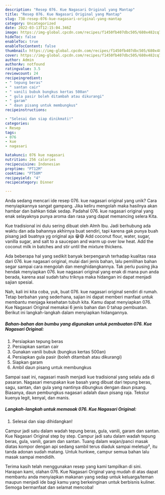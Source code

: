 ```yaml
---
description: "Resep 076. Kue Nagasari Original yang Mantap"
title: "Resep 076. Kue Nagasari Original yang Mantap"
slug: 738-resep-076-kue-nagasari-original-yang-mantap
category: Uncategorized
date: 2022-03-13T12:15:04.346Z
image: https://img-global.cpcdn.com/recipes/f1450fb407dbc505/680x482cq70/076-kue-nagasari-original-foto-resep-utama.jpg
hideToc: false
enableToc: true
enableTocContent: false
thumbnail: https://img-global.cpcdn.com/recipes/f1450fb407dbc505/680x482cq70/076-kue-nagasari-original-foto-resep-utama.jpg
cover: https://img-global.cpcdn.com/recipes/f1450fb407dbc505/680x482cq70/076-kue-nagasari-original-foto-resep-utama.jpg
author: Admin
authorAv: notfound
ratingvalue: 3.5
reviewcount: 24
recipeingredient:
- " tepung beras"
- " santan cair"
- " vanili bubuk bungkus kertas 500an"
- " gula pasir boleh ditambah atau dikurangi"
- " garam"
- " daun pisang untuk membungkus"
recipeinstructions:

- "Selesai dan siap dinikmati!"
categories:
- Resep
tags:
- 076
- kue
- nagasari

katakunci: 076 kue nagasari 
nutrition: 256 calories
recipecuisine: Indonesian
preptime: "PT12M"
cooktime: "PT58M"
recipeyield: "4"
recipecategory: Dinner

---
```





Anda sedang mencari ide resep 076. kue nagasari original yang unik? Cara menyiapkannya sangat gampang. Jika keliru mengolah maka hasilnya akan hambar dan bahkan tidak sedap. Padahal 076. kue nagasari original yang enak selayaknya punya aroma dan rasa yang dapat memancing selera Kita.





Kue tradisional ini dulu sering dibuat oleh Almh Ibu. Jadi berhubung ada waktu dan ada bahannya akhirnya buat sendiri, tapi karena gak punya buah pisang jadi buatnya yg original aja 😁😅 Add coconut flour, water, sugar, vanilla sugar, and salt to a saucepan and warm up over low heat. Add the coconut milk in batches and stir until the mixture thickens.

Ada beberapa hal yang sedikit banyak berpengaruh terhadap kualitas rasa dari 076. kue nagasari original, mulai dari jenis bahan, lalu pemilihan bahan segar sampai cara mengolah dan menghidangkannya. Tak perlu pusing jika hendak menyiapkan 076. kue nagasari original yang enak di mana pun anda berada, karena asal sudah tahu triknya maka hidangan ini dapat menjadi sajian spesial.






Nah, kali ini kita coba, yuk, buat 076. kue nagasari original sendiri di rumah. Tetap berbahan yang sederhana, sajian ini dapat memberi manfaat untuk membantu menjaga kesehatan tubuh kita. Kamu dapat menyiapkan 076. Kue Nagasari Original memakai 6 jenis bahan dan 0 tahap pembuatan. Berikut ini langkah-langkah dalam menyiapkan hidangannya.

<!--inarticleads1-->

##### Bahan-bahan dan bumbu yang digunakan untuk pembuatan 076. Kue Nagasari Original:

1. Persiapkan  tepung beras
1. Persiapkan  santan cair
1. Gunakan  vanili bubuk (bungkus kertas 500an)
1. Persiapkan  gula pasir (boleh ditambah atau dikurangi)
1. Siapkan  garam
1. Ambil  daun pisang untuk membungkus


Sampai saat ini, nagasari masih menjadi kue tradisional yang selalu ada di pasaran. Nagasari merupakan kue basah yang dibuat dari tepung beras, sagu, santan, dan gula yang nantinya dibungkus dengan daun pisang. Biasanya, daun pembungkus nagasari adalah daun pisang raja. Tekstur kuenya legit, kenyal, dan manis. 

<!--inarticleads2-->

##### Langkah-langkah untuk memasak 076. Kue Nagasari Original:


1. Selesai dan siap dihidangkan!

Campur jadi satu dalam wadah tepung beras, gula, vanili, garam dan santan. Kue Nagasari Original step by step. Campur jadi satu dalam wadah tepung beras, gula, vanili, garam dan santan. Tuang dalam wajan/panci masak diatas kompor dengan api sedang sambil terus diaduk sampai meletup², itu tanda adonan sudah matang. Untuk hunkwe, campur semua bahan lalu masak sampai mendidih. 

Terima kasih telah menggunakan resep yang kami tampilkan di sini. Harapan kami, olahan 076. Kue Nagasari Original yang mudah di atas dapat membantu anda menyiapkan makanan yang sedap untuk keluarga/teman maupun menjadi ide bagi kamu yang berkeinginan untuk berbisnis kuliner. Semoga bermanfaat dan selamat mencoba!
